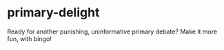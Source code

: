 # primary-delight
Ready for another punishing, uninformative primary debate? Make it more fun, with bingo!

